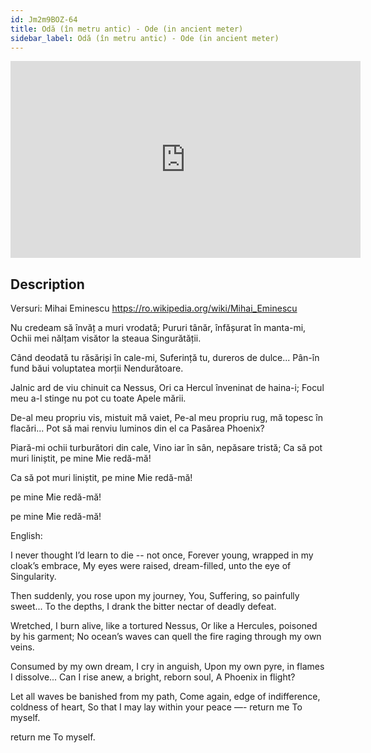 ```yaml
---
id: Jm2m9BOZ-64
title: Odă (în metru antic) - Ode (in ancient meter)
sidebar_label: Odă (în metru antic) - Ode (in ancient meter)
---
```


<iframe
  width="560"
  height="315"
  src="https://www.youtube.com/embed/Jm2m9BOZ-64"
  title="YouTube video player"
  frameborder="0"
  allow="accelerometer; autoplay; clipboard-write; encrypted-media; gyroscope; picture-in-picture; web-share"
  referrerpolicy="strict-origin-when-cross-origin"
  allowfullscreen
></iframe>

## Description

Versuri: Mihai Eminescu
https://ro.wikipedia.org/wiki/Mihai_Eminescu

Nu credeam să învăț a muri vrodată;
Pururi tânăr, înfășurat în manta-mi,
Ochii mei nălțam visător la steaua
Singurătății.

Când deodată tu răsăriși în cale-mi,
Suferință tu, dureros de dulce...
Pân-în fund băui voluptatea morții
Nendurătoare.

Jalnic ard de viu chinuit ca Nessus,
Ori ca Hercul înveninat de haina-i;
Focul meu a-l stinge nu pot cu toate
Apele mării.

De-al meu propriu vis, mistuit mă vaiet,
Pe-al meu propriu rug, mă topesc în flacări...
Pot să mai renviu luminos din el ca
Pasărea Phoenix?

Piară-mi ochii turburători din cale,
Vino iar în sân, nepăsare tristă;
Ca să pot muri liniștit, pe mine
Mie redă-mă!

Ca să pot muri liniștit, pe mine
Mie redă-mă!

pe mine
Mie redă-mă!

pe mine
Mie redă-mă!

English:

I never thought I’d learn to die -- not once,
Forever young, wrapped in my cloak’s embrace,
My eyes were raised, dream-filled, unto the eye of
Singularity.

Then suddenly, you rose upon my journey,
You, Suffering, so painfully sweet...
To the depths, I drank the bitter nectar
of deadly defeat.

Wretched, I burn alive, like a tortured Nessus,
Or like a Hercules, poisoned by his garment;
No ocean’s waves can quell the fire raging
through my own veins.  

Consumed by my own dream, I cry in anguish,
Upon my own pyre, in flames I dissolve...
Can I rise anew, a bright, reborn soul,
A Phoenix in flight?

Let all waves be banished from my path,
Come again, edge of indifference,
coldness of heart,
So that I may lay within your peace —- return me
To myself.

return me
To myself.
